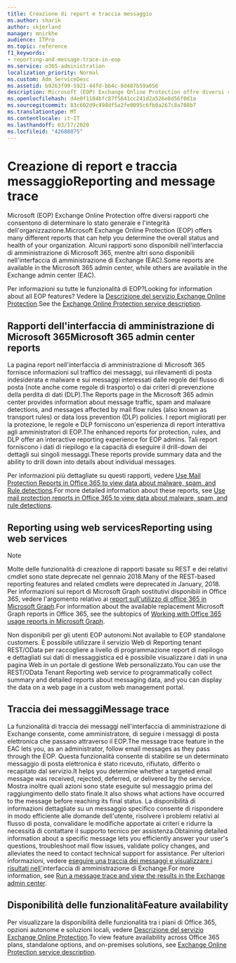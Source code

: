 ```yaml
---
title: Creazione di report e traccia messaggio
ms.author: sharik
author: skjerland
manager: mnirkhe
audience: ITPro
ms.topic: reference
f1_keywords:
- reporting-and-message-trace-in-eop
ms.service: o365-administration
localization_priority: Normal
ms.custom: Adm_ServiceDesc
ms.assetid: b9263f99-5921-44fd-bb4c-0d487b59a656
description: Microsoft (EOP) Exchange Online Protection offre diversi rapporti che consentono di determinare lo stato generale e l'integrità dell'organizzazione. Alcuni rapporti sono disponibili nell'interfaccia di amministrazione di Microsoft 365, mentre altri sono disponibili nell'interfaccia di amministrazione di Exchange (EAC).
ms.openlocfilehash: d4e0f1104bfc87f5641cc241d2a526e8d56f0d1a
ms.sourcegitcommit: 83c602d9c498df5a2fe0095c6fb0a267c8a708b7
ms.translationtype: MT
ms.contentlocale: it-IT
ms.lasthandoff: 03/17/2020
ms.locfileid: "42688075"
---
```

# <a name="reporting-and-message-trace"></a><span data-ttu-id="79811-104">Creazione di report e traccia messaggio</span><span class="sxs-lookup"><span data-stu-id="79811-104">Reporting and message trace</span></span>

<span data-ttu-id="79811-105">Microsoft (EOP) Exchange Online Protection offre diversi rapporti che consentono di determinare lo stato generale e l'integrità dell'organizzazione.</span><span class="sxs-lookup"><span data-stu-id="79811-105">Microsoft Exchange Online Protection (EOP) offers many different reports that can help you determine the overall status and health of your organization.</span></span> <span data-ttu-id="79811-106">Alcuni rapporti sono disponibili nell'interfaccia di amministrazione di Microsoft 365, mentre altri sono disponibili nell'interfaccia di amministrazione di Exchange (EAC).</span><span class="sxs-lookup"><span data-stu-id="79811-106">Some reports are available in the Microsoft 365 admin center, while others are available in the Exchange admin center (EAC).</span></span>

<span data-ttu-id="79811-107">Per informazioni su tutte le funzionalità di EOP?</span><span class="sxs-lookup"><span data-stu-id="79811-107">Looking for information about all EOP features?</span></span> <span data-ttu-id="79811-108">Vedere la [Descrizione del servizio Exchange Online Protection](exchange-online-protection-service-description.md).</span><span class="sxs-lookup"><span data-stu-id="79811-108">See the [Exchange Online Protection service description](exchange-online-protection-service-description.md).</span></span>

## <a name="microsoft-365-admin-center-reports"></a><span data-ttu-id="79811-109">Rapporti dell'interfaccia di amministrazione di Microsoft 365</span><span class="sxs-lookup"><span data-stu-id="79811-109">Microsoft 365 admin center reports</span></span>

<span data-ttu-id="79811-110">La pagina report nell'interfaccia di amministrazione di Microsoft 365 fornisce informazioni sul traffico dei messaggi, sui rilevamenti di posta indesiderata e malware e sui messaggi interessati dalle regole del flusso di posta (note anche come regole di trasporto) o dai criteri di prevenzione della perdita di dati (DLP).</span><span class="sxs-lookup"><span data-stu-id="79811-110">The Reports page in the Microsoft 365 admin center provides information about message traffic, spam and malware detections, and messages affected by mail flow rules (also known as transport rules) or data loss prevention (DLP) policies.</span></span> <span data-ttu-id="79811-111">I report migliorati per la protezione, le regole e DLP forniscono un'esperienza di report interattiva agli amministratori di EOP.</span><span class="sxs-lookup"><span data-stu-id="79811-111">The enhanced reports for protection, rules, and DLP offer an interactive reporting experience for EOP admins.</span></span> <span data-ttu-id="79811-112">Tali report forniscono i dati di riepilogo e la capacità di eseguire il drill-down dei dettagli sui singoli messaggi.</span><span class="sxs-lookup"><span data-stu-id="79811-112">These reports provide summary data and the ability to drill down into details about individual messages.</span></span>

<span data-ttu-id="79811-113">Per informazioni più dettagliate su questi rapporti, vedere [Use Mail Protection Reports in Office 365 to view data about malware, spam, and Rule detections](https://docs.microsoft.com/exchange/monitoring/use-mail-protection-reports).</span><span class="sxs-lookup"><span data-stu-id="79811-113">For more detailed information about these reports, see [Use mail protection reports in Office 365 to view data about malware, spam, and rule detections](https://docs.microsoft.com/exchange/monitoring/use-mail-protection-reports).</span></span>

## <a name="reporting-using-web-services"></a><span data-ttu-id="79811-114">Reporting using web services</span><span class="sxs-lookup"><span data-stu-id="79811-114">Reporting using web services</span></span>

> [!NOTE]
> <span data-ttu-id="79811-115">Molte delle funzionalità di creazione di rapporti basate su REST e dei relativi cmdlet sono state deprecate nel gennaio 2018.</span><span class="sxs-lookup"><span data-stu-id="79811-115">Many of the REST-based reporting features and related cmdlets were deprecated in January, 2018.</span></span> <span data-ttu-id="79811-116">Per informazioni sui report di Microsoft Graph sostitutivi disponibili in Office 365, vedere l'argomento relativo ai [report sull'utilizzo di office 365 in Microsoft Graph](https://go.microsoft.com/fwlink/p/?LinkID=865135).</span><span class="sxs-lookup"><span data-stu-id="79811-116">For information about the available replacement Microsoft Graph reports in Office 365, see the subtopics of [Working with Office 365 usage reports in Microsoft Graph](https://go.microsoft.com/fwlink/p/?LinkID=865135).</span></span>

<span data-ttu-id="79811-117">Non disponibili per gli utenti EOP autonomi.</span><span class="sxs-lookup"><span data-stu-id="79811-117">Not available to EOP standalone customers.</span></span> <span data-ttu-id="79811-118">È possibile utilizzare il servizio Web di Reporting tenant REST/OData per raccogliere a livello di programmazione report di riepilogo e dettagliati sui dati di messaggistica ed è possibile visualizzare i dati in una pagina Web in un portale di gestione Web personalizzato.</span><span class="sxs-lookup"><span data-stu-id="79811-118">You can use the REST/OData Tenant Reporting web service to programmatically collect summary and detailed reports about messaging data, and you can display the data on a web page in a custom web management portal.</span></span>

## <a name="message-trace"></a><span data-ttu-id="79811-119">Traccia dei messaggi</span><span class="sxs-lookup"><span data-stu-id="79811-119">Message trace</span></span>

<span data-ttu-id="79811-120">La funzionalità di traccia dei messaggi nell'interfaccia di amministrazione di Exchange consente, come amministratore, di seguire i messaggi di posta elettronica che passano attraverso il EOP.</span><span class="sxs-lookup"><span data-stu-id="79811-120">The message trace feature in the EAC lets you, as an administrator, follow email messages as they pass through the EOP.</span></span> <span data-ttu-id="79811-121">Questa funzionalità consente di stabilire se un determinato messaggio di posta elettronica è stato ricevuto, rifiutato, differito o recapitato dal servizio.</span><span class="sxs-lookup"><span data-stu-id="79811-121">It helps you determine whether a targeted email message was received, rejected, deferred, or delivered by the service.</span></span> <span data-ttu-id="79811-122">Mostra inoltre quali azioni sono state eseguite sul messaggio prima del raggiungimento dello stato finale.</span><span class="sxs-lookup"><span data-stu-id="79811-122">It also shows what actions have occurred to the message before reaching its final status.</span></span> <span data-ttu-id="79811-123">La disponibilità di informazioni dettagliate su un messaggio specifico consente di rispondere in modo efficiente alle domande dell'utente, risolvere i problemi relativi al flusso di posta, convalidare le modifiche apportate ai criteri e ridurre la necessità di contattare il supporto tecnico per assistenza.</span><span class="sxs-lookup"><span data-stu-id="79811-123">Obtaining detailed information about a specific message lets you efficiently answer your user's questions, troubleshoot mail flow issues, validate policy changes, and alleviates the need to contact technical support for assistance.</span></span> <span data-ttu-id="79811-124">Per ulteriori informazioni, vedere [eseguire una traccia dei messaggi e visualizzare i risultati nell'](https://docs.microsoft.com/exchange/monitoring/trace-an-email-message/run-a-message-trace-and-view-results)interfaccia di amministrazione di Exchange.</span><span class="sxs-lookup"><span data-stu-id="79811-124">For more information, see [Run a message trace and view the results in the Exchange admin center](https://docs.microsoft.com/exchange/monitoring/trace-an-email-message/run-a-message-trace-and-view-results).</span></span>

## <a name="feature-availability"></a><span data-ttu-id="79811-125">Disponibilità delle funzionalità</span><span class="sxs-lookup"><span data-stu-id="79811-125">Feature availability</span></span>

<span data-ttu-id="79811-126">Per visualizzare la disponibilità delle funzionalità tra i piani di Office 365, opzioni autonome e soluzioni locali, vedere [Descrizione del servizio Exchange Online Protection](exchange-online-protection-service-description.md).</span><span class="sxs-lookup"><span data-stu-id="79811-126">To view feature availability across Office 365 plans, standalone options, and on-premises solutions, see [Exchange Online Protection service description](exchange-online-protection-service-description.md).</span></span>
